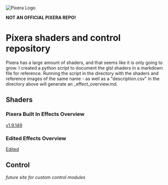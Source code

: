 ![Pixera Logo](https://pixera.one/typo3conf/ext/avtheme/Resources/Public/Images/pixera-logo.svg)

**NOT AN OFFICIAL PIXERA REPO!**

# Pixera shaders and control repository
Pixera has a large amount of shaders, and that seems like it is only going to grow. I created a python script to document the glsl shaders in a markdown file for reference. Running the script in the directory with the shaders and reference images of the same name - as well as a "description.csv" in the directory above will generate an _effect_overview.md.

## Shaders
### Pixera Built In Effects Overview
[v1.9.149](/Pixera/Shaders/v1.9.149/_effect_overview.md)
### Edited Effects Overview
[Edited](/Shaders/Pixera-Edited/_effect_overview.md)

## Control
*future site for custom control modules*
